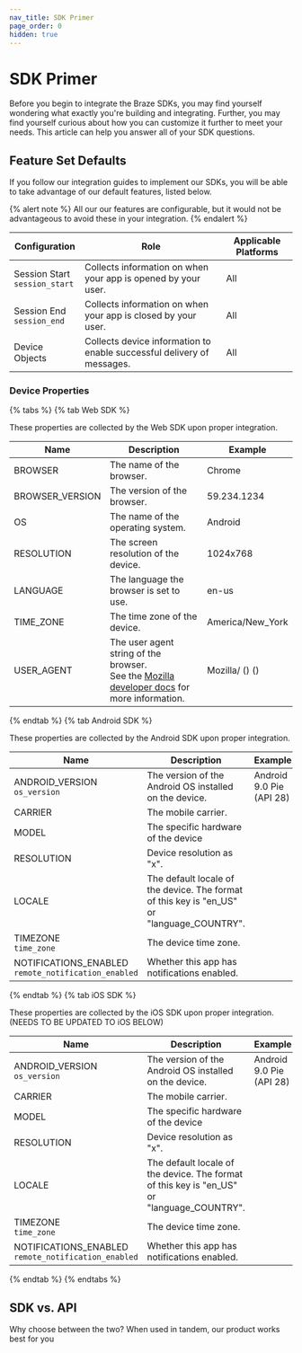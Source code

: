 ```yaml
---
nav_title: SDK Primer
page_order: 0
hidden: true
---
```


# SDK Primer

Before you begin to integrate the Braze SDKs, you may find yourself wondering what exactly you're building and integrating. Further, you may find yourself curious about how you can customize it further to meet your needs. This article can help you answer all of your SDK questions.

## Feature Set Defaults

If you follow our integration guides to implement our SDKs, you will be able to take advantage of our default features, listed below.

{% alert note %}
All our our features are configurable, but it would not be advantageous to avoid these in your integration.
{% endalert %}

| Configuration | Role | Applicable Platforms |
|---|---|---|
| Session Start <br> `session_start` | Collects information on when your app is opened by your user. | All |
| Session End <br> `session_end` | Collects information on when your app is closed by your user. | All |
| Device Objects | Collects device information to enable successful delivery of messages. | All |

### Device Properties

{% tabs %}
{% tab Web SDK %}

These properties are collected by the Web SDK upon proper integration.

| Name | Description | Example |
|---|---|---|
| BROWSER | The name of the browser. | Chrome |
| BROWSER_VERSION | The version of the browser. | 59.234.1234 |
| OS | The name of the operating system. | Android |
| RESOLUTION | The screen resolution of the device. | 1024x768 |
| LANGUAGE | The language the browser is set to use. | en-us |
| TIME_ZONE | The time zone of the device. | America/New_York |
| USER_AGENT | The user agent string of the browser. <br> See the [Mozilla developer docs](https://developer.mozilla.org/en-US/docs/Web/HTTP/Headers/User-Agent) for more information. | Mozilla/<version> (<system-information>) <platform> (<platform-details>) <extensions>
 {% endtab %}
 {% tab Android SDK %}

These properties are collected by the Android SDK upon proper integration.

| Name | Description | Example |
|---|---|---|
| ANDROID_VERSION <br> `os_version` | The version of the Android OS installed on the device. | Android 9.0 Pie (API 28) |
| CARRIER | The mobile carrier.
| MODEL | The specific hardware of the device
| RESOLUTION | Device resolution as "<width>x<height>".
| LOCALE | The default locale of the device. The format of this key is "en_US" or "language_COUNTRY".
| TIMEZONE <br> `time_zone` | The device time zone.
| NOTIFICATIONS_ENABLED <br> `remote_notification_enabled` | Whether this app has notifications enabled.

{% endtab %}
{% tab iOS SDK %}

These properties are collected by the iOS SDK upon proper integration. (NEEDS TO BE UPDATED TO iOS BELOW)

| Name | Description | Example |
|---|---|---|
| ANDROID_VERSION <br> `os_version` | The version of the Android OS installed on the device. | Android 9.0 Pie (API 28) |
| CARRIER | The mobile carrier.
| MODEL | The specific hardware of the device
| RESOLUTION | Device resolution as "<width>x<height>".
| LOCALE | The default locale of the device. The format of this key is "en_US" or "language_COUNTRY".
| TIMEZONE <br> `time_zone` | The device time zone.
| NOTIFICATIONS_ENABLED <br> `remote_notification_enabled` | Whether this app has notifications enabled.

{% endtab %}
{% endtabs %}

## SDK vs. API

Why choose between the two? When used in tandem, our product works best for you

